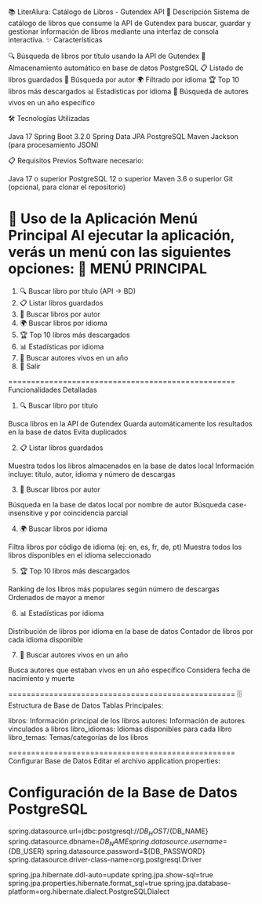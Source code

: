 📚 LiterAlura: Catálogo de Libros - Gutendex API
🎯 Descripción
Sistema de catálogo de libros que consume la API de Gutendex para buscar, guardar y gestionar información de libros mediante una interfaz de consola interactiva.
✨ Características

🔍 Búsqueda de libros por título usando la API de Gutendex
💾 Almacenamiento automático en base de datos PostgreSQL
📋 Listado de libros guardados
👤 Búsqueda por autor
🌍 Filtrado por idioma
🏆 Top 10 libros más descargados
📊 Estadísticas por idioma
👥 Búsqueda de autores vivos en un año específico

🛠️ Tecnologías Utilizadas

Java 17
Spring Boot 3.2.0
Spring Data JPA
PostgreSQL
Maven
Jackson (para procesamiento JSON)

📋 Requisitos Previos
Software necesario:

Java 17 o superior
PostgreSQL 12 o superior
Maven 3.6 o superior
Git (opcional, para clonar el repositorio)

📖 Uso de la Aplicación
Menú Principal
Al ejecutar la aplicación, verás un menú con las siguientes opciones:
🔖 MENÚ PRINCIPAL
==================================================
1. 🔍 Buscar libro por título (API → BD)
2. 📋 Listar libros guardados
3. 👤 Buscar libros por autor
4. 🌍 Buscar libros por idioma
5. 🏆 Top 10 libros más descargados
6. 📊 Estadísticas por idioma
7. 👥 Buscar autores vivos en un año
8. 🚪 Salir

==================================================   
Funcionalidades Detalladas
1. 🔍 Buscar libro por título

Busca libros en la API de Gutendex
Guarda automáticamente los resultados en la base de datos
Evita duplicados

2. 📋 Listar libros guardados

Muestra todos los libros almacenados en la base de datos local
Información incluye: título, autor, idioma y número de descargas

3. 👤 Buscar libros por autor

Búsqueda en la base de datos local por nombre de autor
Búsqueda case-insensitive y por coincidencia parcial

4. 🌍 Buscar libros por idioma

Filtra libros por código de idioma (ej: en, es, fr, de, pt)
Muestra todos los libros disponibles en el idioma seleccionado

5. 🏆 Top 10 libros más descargados

Ranking de los libros más populares según número de descargas
Ordenados de mayor a menor

6. 📊 Estadísticas por idioma

Distribución de libros por idioma en la base de datos
Contador de libros por cada idioma disponible

7. 👥 Buscar autores vivos en un año

Busca autores que estaban vivos en un año específico
Considera fecha de nacimiento y muerte

==================================================
🗄️ Estructura de Base de Datos
Tablas Principales:

libros: Información principal de los libros
autores: Información de autores vinculados a libros
libro_idiomas: Idiomas disponibles para cada libro
libro_temas: Temas/categorías de los libros


==================================================
Configurar Base de Datos
Editar el archivo application.properties:

# Configuración de la Base de Datos PostgreSQL
spring.datasource.url=jdbc:postgresql://${DB_HOST}/${DB_NAME}
spring.datasource.dbname=${DB_NAME}
spring.datasource.username=${DB_USER}
spring.datasource.password=${DB_PASSWORD}
spring.datasource.driver-class-name=org.postgresql.Driver

spring.jpa.hibernate.ddl-auto=update
spring.jpa.show-sql=true
spring.jpa.properties.hibernate.format_sql=true
spring.jpa.database-platform=org.hibernate.dialect.PostgreSQLDialect

